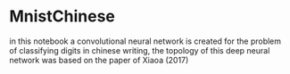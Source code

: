 # MnistChinese
in this notebook a convolutional neural network is created for the problem of classifying digits in chinese writing, the topology of this deep neural network was based on the paper of Xiaoa (2017)
